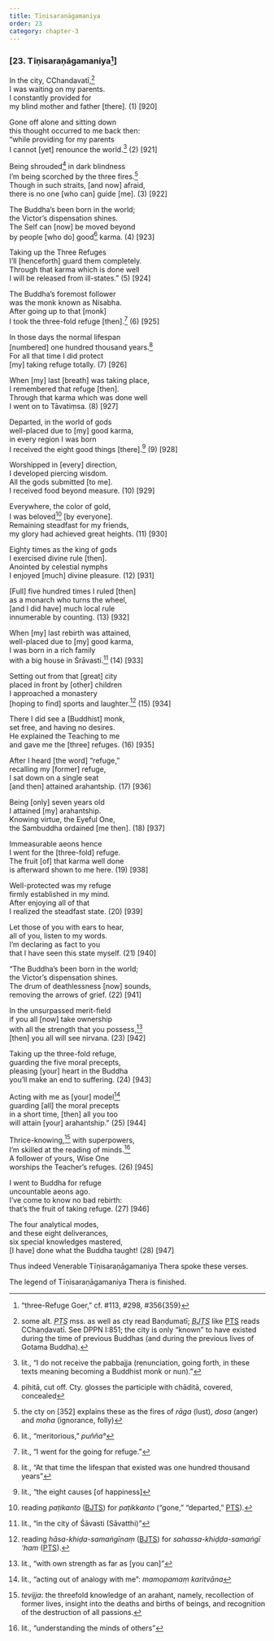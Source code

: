 ```yaml
---
title: Tīṇisaraṇāgamaniya
order: 23
category: chapter-3
---
```


### \[23. Tīṇisaraṇāgamaniya[^1]\]

In the city, <span class="diacritics" data-state="on">C</span><span class="no-diacritics" data-state="off">Ch</span>andavatī,[^2]  
I was waiting on my parents.  
I constantly provided for  
my blind mother and father \[there\]. (1) \[920\]

Gone off alone and sitting down  
this thought occurred to me back then:  
“while providing for my parents  
I cannot \[yet\] renounce the world.[^3] (2) \[921\]

Being shrouded[^4] in dark blindness  
I’m being scorched by the three fires.[^5]  
Though in such straits, \[and now\] afraid,  
there is no one \[who can\] guide \[me\]. (3) \[922\]

The Buddha’s been born in the world;  
the Victor’s dispensation shines.  
The Self can \[now\] be moved beyond  
by people \[who do\] good[^6] karma. (4) \[923\]

Taking up the Three Refuges  
I’ll \[henceforth\] guard them completely.  
Through that karma which is done well  
I will be released from ill-states.” (5) \[924\]

The Buddha’s foremost follower  
was the monk known as Nisabha.  
After going up to that \[monk\]  
I took the three-fold refuge \[then\].[^7] (6) \[925\]

In those days the normal lifespan  
\[numbered\] one hundred thousand years.[^8]  
For all that time I did protect  
\[my\] taking refuge totally. (7) \[926\]

When \[my\] last \[breath\] was taking place,  
I remembered that refuge \[then\].  
Through that karma which was done well  
I went on to Tāvatiṃsa. (8) \[927\]

Departed, in the world of gods  
well-placed due to \[my\] good karma,  
in every region I was born  
I received the eight good things \[there\].[^9] (9) \[928\]

Worshipped in \[every\] direction,  
I developed piercing wisdom.  
All the gods submitted \[to me\].  
I received food beyond measure. (10) \[929\]

Everywhere, the color of gold,  
I was beloved[^10] \[by everyone\].  
Remaining steadfast for my friends,  
my glory had achieved great heights. (11) \[930\]

Eighty times as the king of gods  
I exercised divine rule \[then\].  
Anointed by celestial nymphs  
I enjoyed \[much\] divine pleasure. (12) \[931\]

\[Full\] five hundred times I ruled \[then\]  
as a monarch who turns the wheel,  
\[and I did have\] much local rule  
innumerable by counting. (13) \[932\]

When \[my\] last rebirth was attained,  
well-placed due to \[my\] good karma,  
I was born in a rich family  
with a big house in Śrāvasti.[^11] (14) \[933\]

Setting out from that \[great\] city  
placed in front by \[other\] children  
I approached a monastery  
\[hoping to find\] sports and laughter.[^12] (15) \[934\]

There I did see a \[Buddhist\] monk,  
set free, and having no desires.  
He explained the Teaching to me  
and gave me the \[three\] refuges. (16) \[935\]

After I heard \[the word\] “refuge,”  
recalling my \[former\] refuge,  
I sat down on a single seat  
\[and then\] attained arahantship. (17) \[936\]

Being \[only\] seven years old  
I attained \[my\] arahantship.  
Knowing virtue, the Eyeful One,  
the Sambuddha ordained \[me then\]. (18) \[937\]

Immeasurable aeons hence  
I went for the \[three-fold\] refuge.  
The fruit \[of\] that karma well done  
is afterward shown to me here. (19) \[938\]

Well-protected was my refuge  
firmly established in my mind.  
After enjoying all of that  
I realized the steadfast state. (20) \[939\]

Let those of you with ears to hear,  
all of you, listen to my words.  
I’m declaring as fact to you  
that I have seen this state myself. (21) \[940\]

“The Buddha’s been born in the world;  
the Victor’s dispensation shines.  
The drum of deathlessness \[now\] sounds,  
removing the arrows of grief. (22) \[941\]

In the unsurpassed merit-field  
if you all \[now\] take ownership  
with all the strength that you possess,[^13]  
\[then\] you all will see nirvana. (23) \[942\]

Taking up the three-fold refuge,  
guarding the five moral precepts,  
pleasing \[your\] heart in the Buddha  
you’ll make an end to suffering. (24) \[943\]

Acting with me as \[your\] model[^14]  
guarding \[all\] the moral precepts  
in a short time, \[then\] all you too  
will attain \[your\] arahantship.” (25) \[944\]

Thrice-knowing,[^15] with superpowers,  
I’m skilled at the reading of minds.[^16]  
A follower of yours, Wise One  
worships the Teacher’s refuges. (26) \[945\]

I went to Buddha for refuge  
uncountable aeons ago.  
I’ve come to know no bad rebirth:  
that’s the fruit of taking refuge. (27) \[946\]

The four analytical modes,  
and these eight deliverances,  
six special knowledges mastered,  
\[I have\] done what the Buddha taught! (28) \[947\]

Thus indeed Venerable Tīṇisaraṇāgamaniya Thera spoke these verses.

The legend of Tīṇisaraṇāgamaniya Thera is finished.

[^1]: “three-Refuge Goer,” cf. \#113, \#298, \#356{359}

[^2]: some alt. <dfn id="#PTS"><abbr title="Pali Text Society">PTS</abbr></dfn> mss. as well as cty read Baṇḍumatī; <dfn id="#BJTS"><abbr title="Buddha Jayanthi Tripitaka Series">BJTS</abbr></dfn> like <a href="#PTS" class="abbr">PTS</a> reads <span class="diacritics" data-state="on">C</span><span class="no-diacritics" data-state="off">Ch</span>aṇḍavatī. See DPPN I:851; the city is only “known” to have existed during the time of previous Buddhas (and during the previous lives of Gotama Buddha).

[^3]: lit., “I do not receive the pabbajja (renunciation, going forth, in these texts meaning becoming a Buddhist monk or nun).”

[^4]: pihitā, cut off. Cty. glosses the participle with chāditā, covered, concealed

[^5]: the cty on \[352\] explains these as the fires of *rāga* (lust), *dosa* (anger) and *moha* (ignorance, folly)

[^6]: lit., “meritorious,” *puñña°*

[^7]: lit., “I went for the going for refuge.”

[^8]: lit., “At that time the lifespan that existed was one hundred thousand years”

[^9]: lit., “the eight causes \[of happiness\]

[^10]: reading *paṭikanto* (<a href="#BJTS" class="abbr">BJTS</a>) for *paṭikkanto* (“gone,” “departed,” <a href="#PTS" class="abbr">PTS</a>).

[^11]: lit., “in the city of Śāvasti (Sāvatthi)”

[^12]: reading *hāsa-khiḍa-samaṅgīnaṃ* (<a href="#BJTS" class="abbr">BJTS</a>) for *sahassa-khiḍḍa-samaṅgī ‘ham* (<a href="#PTS" class="abbr">PTS</a>).

[^13]: lit., “with own strength as far as \[you can\]”

[^14]: lit., “acting out of analogy with me”: *mamopamaṃ karitvāna*

[^15]: *tevijja*: the threefold knowledge of an arahant, namely, recollection of former lives, insight into the deaths and births of beings, and recognition of the destruction of all passions.

[^16]: lit., “understanding the minds of others”
